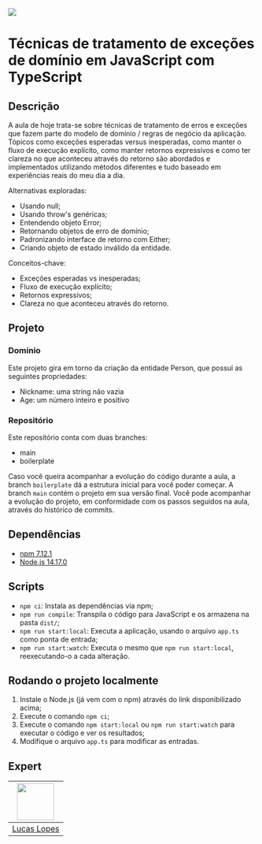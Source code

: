 <img src="https://storage.googleapis.com/golden-wind/experts-club/capa-github.svg" />

# Técnicas de tratamento de exceções de domínio em JavaScript com TypeScript

## Descrição

A aula de hoje trata-se sobre técnicas de tratamento de erros e exceções que fazem parte do modelo de domínio / regras de negócio da aplicação. Tópicos como exceções esperadas versus inesperadas, como manter o fluxo de execução explícito, como manter retornos expressivos e como ter clareza no que aconteceu através do retorno são abordados e implementados utilizando métodos diferentes e tudo baseado em experiências reais do meu dia a dia.

Alternativas exploradas:
- Usando null;
- Usando throw's genéricas;
- Entendendo objeto Error;
- Retornando objetos de erro de domínio;
- Padronizando interface de retorno com Either;
- Criando objeto de estado inválido da entidade.

Conceitos-chave:
- Exceções esperadas vs inesperadas;
- Fluxo de execução explícito;
- Retornos expressivos;
- Clareza no que aconteceu através do retorno.


## Projeto

### Domínio

Este projeto gira em torno da criação da entidade Person, que possui as seguintes propriedades:
- Nickname: uma string não vazia
- Age: um número inteiro e positivo

### Repositório

Este repositório conta com duas branches:
- main
- boilerplate

Caso você queira acompanhar a evolução do código durante a aula, a branch `boilerplate` dá a estrutura inicial para você poder começar.
A branch `main` contém o projeto em sua versão final. Você pode acompanhar a evolução do projeto, em conformidade com os passos seguidos na aula, através do histórico de commits.


## Dependências

- [npm 7.12.1](https://www.npmjs.com/)
- [Node.js 14.17.0](https://nodejs.org/en/)

## Scripts

- `npm ci`: Instala as dependências via npm;
- `npm run compile`: Transpila o código para JavaScript e os armazena na pasta `dist/`;
- `npm run start:local`: Executa a aplicação, usando o arquivo `app.ts` como ponta de entrada;
- `npm run start:watch`: Executa o mesmo que `npm run start:local`, reexecutando-o a cada alteração.

## Rodando o projeto localmente

1. Instale o Node.js (já vem com o npm) através do link disponibilizado acima;
2. Execute o comando `npm ci`;
3. Execute o comando `npm start:local` ou `npm run start:watch` para executar o código e ver os resultados;
4. Modifique o arquivo `app.ts` para modificar as entradas.

## Expert

| [<img src="https://avatars.githubusercontent.com/u/18530419?v=4" width="75px;"/>](https://github.com/LcsK) |
| :-: |
|[Lucas Lopes](https://github.com/LcsK)|
